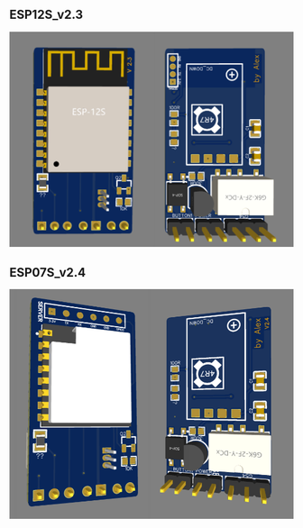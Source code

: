 
## ESP12S_v2.3

<img src="ESP12S_v2.3.png" width="950" alt="图片描述文字"/>

##
## ESP07S_v2.4

<img src="ESP07S_v2.4.png" width="950" alt="图片描述文字"/>
